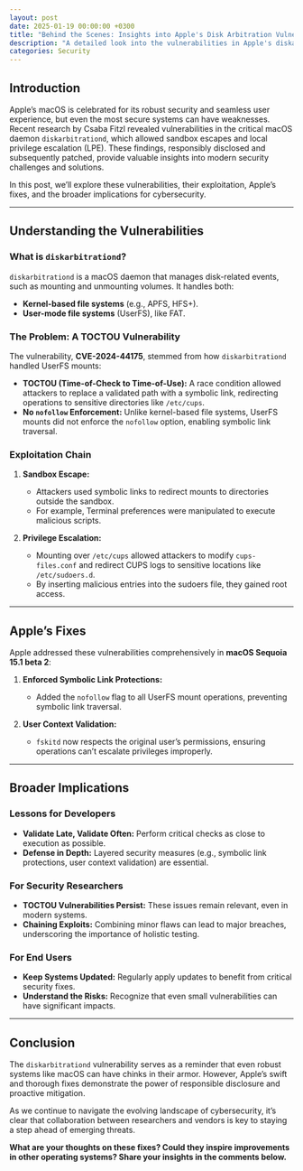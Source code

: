 ```yaml
---
layout: post
date: 2025-01-19 00:00:00 +0300
title: "Behind the Scenes: Insights into Apple's Disk Arbitration Vulnerability Fixes"
description: "A detailed look into the vulnerabilities in Apple's diskarbitrationd daemon and the broader implications of its fixes."
categories: Security
---
```


## Introduction

Apple’s macOS is celebrated for its robust security and seamless user experience, but even the most secure systems can have weaknesses. Recent research by Csaba Fitzl revealed vulnerabilities in the critical macOS daemon `diskarbitrationd`, which allowed sandbox escapes and local privilege escalation (LPE). These findings, responsibly disclosed and subsequently patched, provide valuable insights into modern security challenges and solutions.

In this post, we’ll explore these vulnerabilities, their exploitation, Apple’s fixes, and the broader implications for cybersecurity.

---

## Understanding the Vulnerabilities

### What is `diskarbitrationd`?

`diskarbitrationd` is a macOS daemon that manages disk-related events, such as mounting and unmounting volumes. It handles both:
- **Kernel-based file systems** (e.g., APFS, HFS+).
- **User-mode file systems** (UserFS), like FAT.

### The Problem: A TOCTOU Vulnerability

The vulnerability, **CVE-2024-44175**, stemmed from how `diskarbitrationd` handled UserFS mounts:
- **TOCTOU (Time-of-Check to Time-of-Use):** A race condition allowed attackers to replace a validated path with a symbolic link, redirecting operations to sensitive directories like `/etc/cups`.
- **No `nofollow` Enforcement:** Unlike kernel-based file systems, UserFS mounts did not enforce the `nofollow` option, enabling symbolic link traversal.

### Exploitation Chain

1. **Sandbox Escape:**
   - Attackers used symbolic links to redirect mounts to directories outside the sandbox.
   - For example, Terminal preferences were manipulated to execute malicious scripts.

2. **Privilege Escalation:**
   - Mounting over `/etc/cups` allowed attackers to modify `cups-files.conf` and redirect CUPS logs to sensitive locations like `/etc/sudoers.d`.
   - By inserting malicious entries into the sudoers file, they gained root access.

---

## Apple’s Fixes

Apple addressed these vulnerabilities comprehensively in **macOS Sequoia 15.1 beta 2**:

1. **Enforced Symbolic Link Protections:**
   - Added the `nofollow` flag to all UserFS mount operations, preventing symbolic link traversal.

2. **User Context Validation:**
   - `fskitd` now respects the original user’s permissions, ensuring operations can’t escalate privileges improperly.

---

## Broader Implications

### Lessons for Developers
- **Validate Late, Validate Often:** Perform critical checks as close to execution as possible.
- **Defense in Depth:** Layered security measures (e.g., symbolic link protections, user context validation) are essential.

### For Security Researchers
- **TOCTOU Vulnerabilities Persist:** These issues remain relevant, even in modern systems.
- **Chaining Exploits:** Combining minor flaws can lead to major breaches, underscoring the importance of holistic testing.

### For End Users
- **Keep Systems Updated:** Regularly apply updates to benefit from critical security fixes.
- **Understand the Risks:** Recognize that even small vulnerabilities can have significant impacts.

---

## Conclusion

The `diskarbitrationd` vulnerability serves as a reminder that even robust systems like macOS can have chinks in their armor. However, Apple’s swift and thorough fixes demonstrate the power of responsible disclosure and proactive mitigation.

As we continue to navigate the evolving landscape of cybersecurity, it’s clear that collaboration between researchers and vendors is key to staying a step ahead of emerging threats.

**What are your thoughts on these fixes? Could they inspire improvements in other operating systems? Share your insights in the comments below.**
